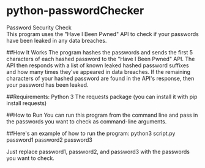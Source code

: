 # python-passwordChecker

Password Security Check <br>
This program uses the "Have I Been Pwned" API to check if your passwords have been leaked in any data breaches.

##How It Works
The program hashes the passwords and sends the first 5 characters of each hashed password to the "Have I Been Pwned" API. The API then responds with a list of known leaked hashed password suffixes and how many times they've appeared in data breaches. If the remaining characters of your hashed password are found in the API's response, then your password has been leaked.

##Requirements:
Python 3
The requests package (you can install it with pip install requests)

##How to Run
You can run this program from the command line and pass in the passwords you want to check as command-line arguments. 

##Here's an example of how to run the program:
python3 script.py password1 password2 password3

Just replace password1, password2, and password3 with the passwords you want to check.
